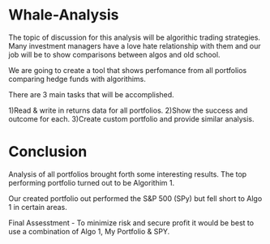 # Whale-Analysis
The topic of discussion for this analysis will be algorithic trading strategies. Many investment managers have a love hate relationship with them and our job will be to show comparisons between algos and old school.

We are going to create a tool that shows perfomance from all portfolios comparing hedge funds with algorithims.  

There are 3 main tasks that will be accomplished.

1)Read & write in returns data for all portfolios. 
2)Show the success and outcome for each.
3)Create custom portfolio and provide similar analysis.

# Conclusion
Analysis of all portfolios brought forth some interesting results.  The top performing portfolio turned out to be Algorithim 1.

Our created portfolio out performed the S&P 500 (SPy) but fell short to Algo 1 in certain areas.

Final Assesstment - To minimize risk and secure profit it would be best to use a combination of Algo 1, My Portfolio & SPY.

